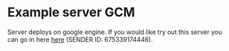 Example server GCM
============================

Server deploys on google engine. If you would like try out this server you can go in here <a href="http://goo.gl/0yx7w8">here</a> (SENDER ID: 675339174446). 
